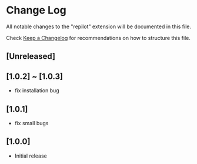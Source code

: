 # Change Log

All notable changes to the "repilot" extension will be documented in this file.

Check [Keep a Changelog](http://keepachangelog.com/) for recommendations on how to structure this file.

## [Unreleased]

## [1.0.2] ~ [1.0.3]

- fix installation bug

## [1.0.1]

- fix small bugs

## [1.0.0]

- Initial release